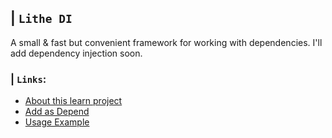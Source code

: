 ## | `Lithe DI`
A small & fast but convenient framework for working with dependencies. I'll add dependency injection soon.

### | `Links`:
* [About this learn project](https://github.com/suuft/Lithe/blob/master/LEARN.md)
* [Add as Depend](https://github.com/suuft/Lithe/blob/master/.github/DEPEND.md)
* [Usage Example](https://github.com/suuft/Lithe/blob/master/.github/USAGE.md)
